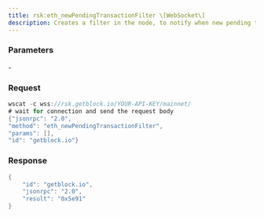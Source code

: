 ```yaml
---
title: rsk:eth_newPendingTransactionFilter \[WebSocket\]
description: Creates a filter in the node, to notify when new pending transactionsarrive. To check if the state has changed, call eth_getFilterChanges.
---
```


### Parameters


\-

### Request

``` java
wscat -c wss://rsk.getblock.io/YOUR-API-KEY/mainnet/ 
# wait for connection and send the request body 
{"jsonrpc": "2.0",
"method": "eth_newPendingTransactionFilter",
"params": [],
"id": "getblock.io"}
```

###  Response

``` java
{
    "id": "getblock.io",
    "jsonrpc": "2.0",
    "result": "0x5e91"
}
```

